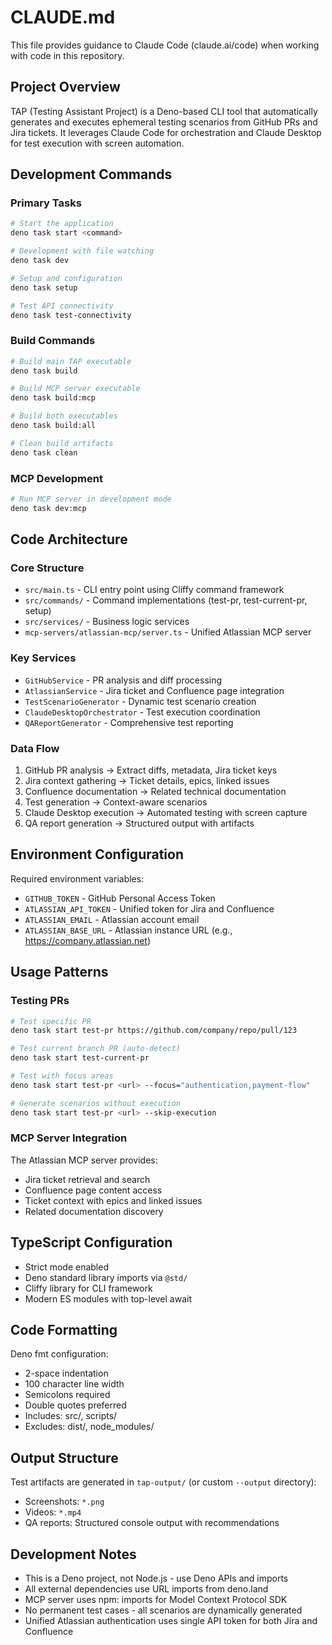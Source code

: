 # CLAUDE.md

This file provides guidance to Claude Code (claude.ai/code) when working with code in this repository.

## Project Overview

TAP (Testing Assistant Project) is a Deno-based CLI tool that automatically generates and executes ephemeral testing scenarios from GitHub PRs and Jira tickets. It leverages Claude Code for orchestration and Claude Desktop for test execution with screen automation.

## Development Commands

### Primary Tasks
```bash
# Start the application
deno task start <command>

# Development with file watching
deno task dev

# Setup and configuration
deno task setup

# Test API connectivity
deno task test-connectivity
```

### Build Commands
```bash
# Build main TAP executable
deno task build

# Build MCP server executable
deno task build:mcp

# Build both executables
deno task build:all

# Clean build artifacts
deno task clean
```

### MCP Development
```bash
# Run MCP server in development mode
deno task dev:mcp
```

## Code Architecture

### Core Structure
- `src/main.ts` - CLI entry point using Cliffy command framework
- `src/commands/` - Command implementations (test-pr, test-current-pr, setup)
- `src/services/` - Business logic services
- `mcp-servers/atlassian-mcp/server.ts` - Unified Atlassian MCP server

### Key Services
- `GitHubService` - PR analysis and diff processing
- `AtlassianService` - Jira ticket and Confluence page integration
- `TestScenarioGenerator` - Dynamic test scenario creation
- `ClaudeDesktopOrchestrator` - Test execution coordination
- `QAReportGenerator` - Comprehensive test reporting

### Data Flow
1. GitHub PR analysis → Extract diffs, metadata, Jira ticket keys
2. Jira context gathering → Ticket details, epics, linked issues
3. Confluence documentation → Related technical documentation
4. Test generation → Context-aware scenarios
5. Claude Desktop execution → Automated testing with screen capture
6. QA report generation → Structured output with artifacts

## Environment Configuration

Required environment variables:
- `GITHUB_TOKEN` - GitHub Personal Access Token
- `ATLASSIAN_API_TOKEN` - Unified token for Jira and Confluence
- `ATLASSIAN_EMAIL` - Atlassian account email
- `ATLASSIAN_BASE_URL` - Atlassian instance URL (e.g., https://company.atlassian.net)

## Usage Patterns

### Testing PRs
```bash
# Test specific PR
deno task start test-pr https://github.com/company/repo/pull/123

# Test current branch PR (auto-detect)
deno task start test-current-pr

# Test with focus areas
deno task start test-pr <url> --focus="authentication,payment-flow"

# Generate scenarios without execution
deno task start test-pr <url> --skip-execution
```

### MCP Server Integration
The Atlassian MCP server provides:
- Jira ticket retrieval and search
- Confluence page content access
- Ticket context with epics and linked issues
- Related documentation discovery

## TypeScript Configuration

- Strict mode enabled
- Deno standard library imports via `@std/`
- Cliffy library for CLI framework
- Modern ES modules with top-level await

## Code Formatting

Deno fmt configuration:
- 2-space indentation
- 100 character line width
- Semicolons required
- Double quotes preferred
- Includes: src/, scripts/
- Excludes: dist/, node_modules/

## Output Structure

Test artifacts are generated in `tap-output/` (or custom `--output` directory):
- Screenshots: `*.png`
- Videos: `*.mp4` 
- QA reports: Structured console output with recommendations

## Development Notes

- This is a Deno project, not Node.js - use Deno APIs and imports
- All external dependencies use URL imports from deno.land
- MCP server uses npm: imports for Model Context Protocol SDK
- No permanent test cases - all scenarios are dynamically generated
- Unified Atlassian authentication uses single API token for both Jira and Confluence